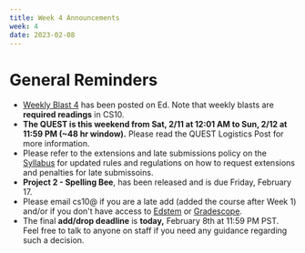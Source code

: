 ```yaml
---
title: Week 4 Announcements
week: 4
date: 2023-02-08
---
```


# **General Reminders**

- [Weekly Blast 4](https://edstem.org/us/courses/35027/discussion/2527273) has been posted on Ed. Note that weekly blasts are **required readings** in CS10.
- **The QUEST is this weekend from Sat, 2/11 at 12:01 AM to Sun, 2/12 at 11:59 PM (~48 hr window).** Please read the QUEST Logistics Post for more information.
- Please refer to the extensions and late submissions policy on the [Syllabus](https://cs10.org/sp23/syllabus/) for updated rules and regulations on how to request extensions and penalties for late submissoins.
- **Project 2 - Spelling Bee**, has been released and is due Friday, February 17.
- Please email cs10@ if you are a late add (added the course after Week 1) and/or if you don't have access to [Edstem](https://edstem.org/us/courses/35027) or [Gradescope](https://www.gradescope.com/courses/493934).
- The final **add/drop deadline** is <b>today,</b> February 8th at 11:59 PM PST. Feel free to talk to anyone on staff if you need any guidance regarding such a decision.
